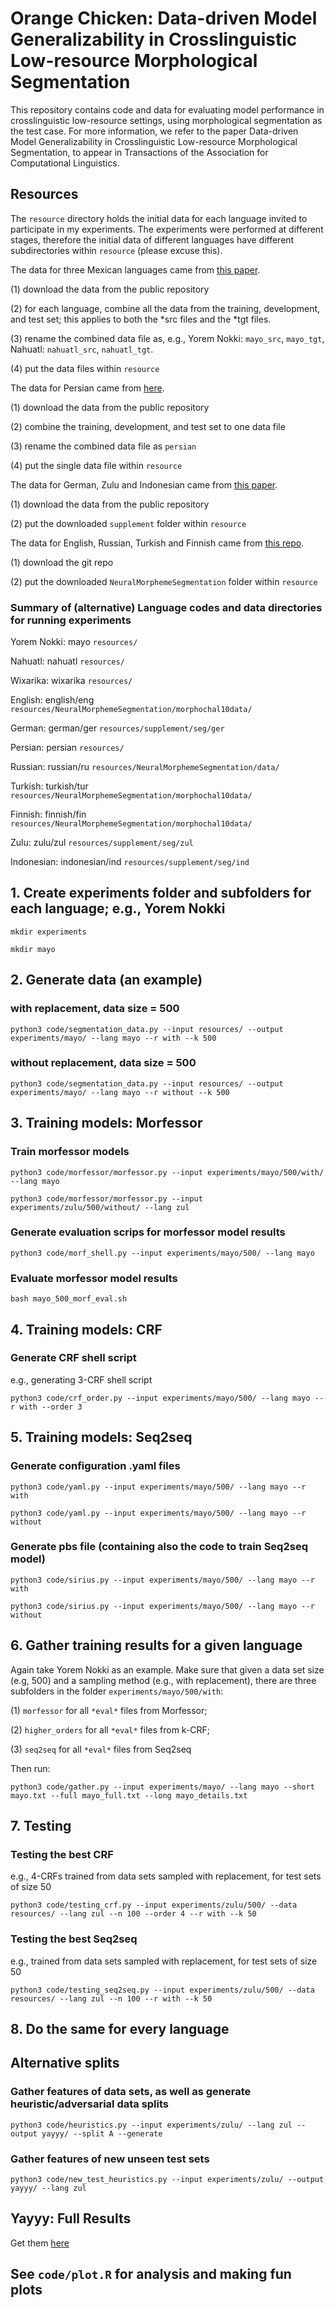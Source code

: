 # Orange Chicken: Data-driven Model Generalizability in Crosslinguistic Low-resource Morphological Segmentation

This repository contains code and data for evaluating model performance in crosslinguistic low-resource settings, using morphological segmentation as the test case. For more information, we refer to the paper Data-driven Model Generalizability in Crosslinguistic Low-resource Morphological Segmentation, to appear in Transactions of the Association for Computational Linguistics.

## Resources

The `resource` directory holds the initial data for each language invited to participate in my experiments. The experiments were performed at different stages, therefore the initial data of different languages have different subdirectories within `resource` (please excuse this).

The data for three Mexican languages came from [this paper](https://aclanthology.org/N18-1005/). 

(1) download the data from the public repository

(2) for each language, combine all the data from the training, development, and test set; this applies to both the *src files and the *tgt files.

(3) rename the combined data file as, e.g., Yorem Nokki: `mayo_src`, `mayo_tgt`, Nahuatl: `nahuatl_src`, `nahuatl_tgt`.

(4) put the data files within `resource`

The data for Persian came from [here](https://lindat.mff.cuni.cz/repository/xmlui/handle/11234/1-3011).

(1) download the data from the public repository

(2) combine the training, development, and test set to one data file

(3) rename the combined data file as `persian`

(4) put the single data file within `resource`

The data for German, Zulu and Indonesian came from [this paper](https://aclanthology.org/K15-1017/).

(1) download the data from the public repository

(2) put the downloaded `supplement` folder within `resource`

The data for English, Russian, Turkish and Finnish came from [this repo](https://github.com/AlexeySorokin/NeuralMorphemeSegmentation).

(1) download the git repo

(2) put the downloaded `NeuralMorphemeSegmentation` folder within `resource`

### Summary of (alternative) Language codes and data directories for running experiments

Yorem Nokki: mayo ```resources/```

Nahuatl: nahuatl ```resources/```

Wixarika: wixarika ```resources/```

English: english/eng ```resources/NeuralMorphemeSegmentation/morphochal10data/```

German: german/ger ```resources/supplement/seg/ger```

Persian: persian ```resources/```

Russian: russian/ru ```resources/NeuralMorphemeSegmentation/data/```

Turkish: turkish/tur ```resources/NeuralMorphemeSegmentation/morphochal10data/```

Finnish: finnish/fin ```resources/NeuralMorphemeSegmentation/morphochal10data/```

Zulu: zulu/zul ```resources/supplement/seg/zul```

Indonesian: indonesian/ind ```resources/supplement/seg/ind```

## 1. Create experiments folder and subfolders for each language; e.g., Yorem Nokki

```mkdir experiments```

```mkdir mayo```

## 2. Generate data (an example)

### with replacement, data size = 500

```python3 code/segmentation_data.py --input resources/ --output experiments/mayo/ --lang mayo --r with --k 500```

### without replacement, data size = 500

```python3 code/segmentation_data.py --input resources/ --output experiments/mayo/ --lang mayo --r without --k 500```

## 3. Training models: Morfessor 

### Train morfessor models 

```python3 code/morfessor/morfessor.py --input experiments/mayo/500/with/ --lang mayo```

```python3 code/morfessor/morfessor.py --input experiments/zulu/500/without/ --lang zul```

### Generate evaluation scrips for morfessor model results

```python3 code/morf_shell.py --input experiments/mayo/500/ --lang mayo```

### Evaluate morfessor model results

```bash mayo_500_morf_eval.sh```

## 4. Training models: CRF

### Generate CRF shell script

e.g., generating 3-CRF shell script

```python3 code/crf_order.py --input experiments/mayo/500/ --lang mayo --r with --order 3```

## 5. Training models: Seq2seq

### Generate configuration .yaml files

```python3 code/yaml.py --input experiments/mayo/500/ --lang mayo --r with```

```python3 code/yaml.py --input experiments/mayo/500/ --lang mayo --r without```

### Generate pbs file (containing also the code to train Seq2seq model)

```python3 code/sirius.py --input experiments/mayo/500/ --lang mayo --r with```

```python3 code/sirius.py --input experiments/mayo/500/ --lang mayo --r without```

## 6. Gather training results for a given language 

Again take Yorem Nokki as an example. Make sure that given a data set size (e.g, 500) and a sampling method (e.g., with replacement), there are three subfolders in the folder ```experiments/mayo/500/with```: 

(1) ```morfessor``` for all ```*eval*``` files from Morfessor; 

(2) ```higher_orders``` for all ```*eval*``` files from k-CRF;

(3) ```seq2seq``` for all ```*eval*``` files from Seq2seq

Then run:

```python3 code/gather.py --input experiments/mayo/ --lang mayo --short mayo.txt --full mayo_full.txt --long mayo_details.txt```

## 7. Testing

### Testing the best CRF

e.g., 4-CRFs trained from data sets sampled with replacement, for test sets of size 50

```python3 code/testing_crf.py --input experiments/zulu/500/ --data resources/ --lang zul --n 100 --order 4 --r with --k 50```

### Testing the best Seq2seq

e.g., trained from data sets sampled with replacement, for test sets of size 50

```python3 code/testing_seq2seq.py --input experiments/zulu/500/ --data resources/ --lang zul --n 100 --r with --k 50```

## 8. Do the same for every language

## Alternative splits

### Gather features of data sets, as well as generate heuristic/adversarial data splits

```python3 code/heuristics.py --input experiments/zulu/ --lang zul --output yayyy/ --split A --generate```

### Gather features of new unseen test sets

```python3 code/new_test_heuristics.py --input experiments/zulu/ --output yayyy/ --lang zul```

## Yayyy: Full Results 

Get them [here](https://drive.google.com/file/d/11s_B9KsVS430VtzLzEaRABW4dpR9jWDj/view?usp=sharing)

## See ```code/plot.R``` for analysis and making fun plots 
